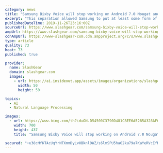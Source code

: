```yaml
---
category: news
title: "Samsung Bixby Voice will stop working on Android 7.0 Nougat and 8.0 Oreo"
excerpt: "This separation allowed Samsung to put at least some form of Bixby in devices that would normally not handle advanced features like voice-recognition well. Bixby Home, in particular, was the only option for mid-range phones and tablets. Samsung may be consolidating the platform or at least the voice-centric part of it. It introduced what is ..."
publishedDateTime: 2019-11-26T23:16:00Z
sourceUrl: https://www.slashgear.com/samsung-bixby-voice-will-stop-working-on-android-7-0-nougat-and-8-0-oreo-26601633/
ampUrl: https://www.slashgear.com/samsung-bixby-voice-will-stop-working-on-android-7-0-nougat-and-8-0-oreo-26601633/amp/
cdnAmpUrl: https://www-slashgear-com.cdn.ampproject.org/c/s/www.slashgear.com/samsung-bixby-voice-will-stop-working-on-android-7-0-nougat-and-8-0-oreo-26601633/amp/
type: article
quality: 73
heat: 73
published: true

provider:
  name: SlashGear
  domain: slashgear.com
  images:
    - url: https://ai.insideout.app/assets/images/organizations/slashgear.com-50x50.jpg
      width: 50
      height: 50

topics:
  - AI
  - Natural Language Processing

images:
  - url: https://www.bing.com/th?id=ON.D54500C3790D481C8EE6A5285A328AF0
    width: 700
    height: 437
    title: "Samsung Bixby Voice will stop working on Android 7.0 Nougat and 8.0 Oreo"

secured: "+u38cMfKTAcUqYrNTXmmDyLvHBknl9WZ/s6lmSPU5haO2ku79a7KaYeRVcEfNutreWQ0h/qkEnAKKbz5W3XJPM6tFIdbEObNUwto0tqY5FxhFFR3I2j1bBNITLYnieoFw1OwqXWyDwlUJKN6ct0R4w3i3f//F8CwrKfgTG9KBxycKnGg4HHZnWSBrJaUYKIH7gv5oMpAYx9IWyPvSJk9QSDMJ33chiZpJueUrfVVrK0yYbYtkV75WCFeCrahlM/gOBWYXxkQtWriJF6xN+ohmg==;PTR1Rtx+vb3ZAv/mkENw7Q=="
---
```


